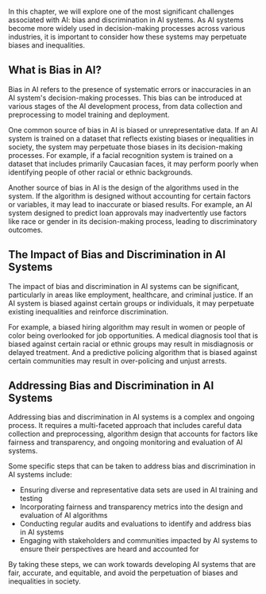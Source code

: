 
In this chapter, we will explore one of the most significant challenges associated with AI: bias and discrimination in AI systems. As AI systems become more widely used in decision-making processes across various industries, it is important to consider how these systems may perpetuate biases and inequalities.

What is Bias in AI?
-------------------

Bias in AI refers to the presence of systematic errors or inaccuracies in an AI system's decision-making processes. This bias can be introduced at various stages of the AI development process, from data collection and preprocessing to model training and deployment.

One common source of bias in AI is biased or unrepresentative data. If an AI system is trained on a dataset that reflects existing biases or inequalities in society, the system may perpetuate those biases in its decision-making processes. For example, if a facial recognition system is trained on a dataset that includes primarily Caucasian faces, it may perform poorly when identifying people of other racial or ethnic backgrounds.

Another source of bias in AI is the design of the algorithms used in the system. If the algorithm is designed without accounting for certain factors or variables, it may lead to inaccurate or biased results. For example, an AI system designed to predict loan approvals may inadvertently use factors like race or gender in its decision-making process, leading to discriminatory outcomes.

The Impact of Bias and Discrimination in AI Systems
---------------------------------------------------

The impact of bias and discrimination in AI systems can be significant, particularly in areas like employment, healthcare, and criminal justice. If an AI system is biased against certain groups or individuals, it may perpetuate existing inequalities and reinforce discrimination.

For example, a biased hiring algorithm may result in women or people of color being overlooked for job opportunities. A medical diagnosis tool that is biased against certain racial or ethnic groups may result in misdiagnosis or delayed treatment. And a predictive policing algorithm that is biased against certain communities may result in over-policing and unjust arrests.

Addressing Bias and Discrimination in AI Systems
------------------------------------------------

Addressing bias and discrimination in AI systems is a complex and ongoing process. It requires a multi-faceted approach that includes careful data collection and preprocessing, algorithm design that accounts for factors like fairness and transparency, and ongoing monitoring and evaluation of AI systems.

Some specific steps that can be taken to address bias and discrimination in AI systems include:

* Ensuring diverse and representative data sets are used in AI training and testing
* Incorporating fairness and transparency metrics into the design and evaluation of AI algorithms
* Conducting regular audits and evaluations to identify and address bias in AI systems
* Engaging with stakeholders and communities impacted by AI systems to ensure their perspectives are heard and accounted for

By taking these steps, we can work towards developing AI systems that are fair, accurate, and equitable, and avoid the perpetuation of biases and inequalities in society.

